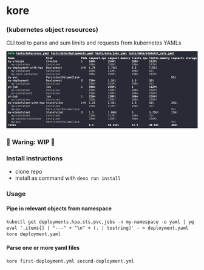 # kore

### (kubernetes object resources)

CLI tool to parse and sum limits and requests from kubernetes YAMLs

![kore](data/img.png)

### 🚧 Waring: WIP 🚧

### Install instructions

- clone repo
- install as command with `deno run install`

### Usage

#### Pipe in relevant objects from namespace
```
kubectl get deployments,hpa,sts,pvc,jobs -n my-namespace -o yaml | yq eval '.items[] | "---" + "\n" + (. | tostring)' - > deployment.yaml
kore deployment.yaml
```

#### Parse one or more yaml files
```
kore first-deployment.yml second-deployment.yml
```
